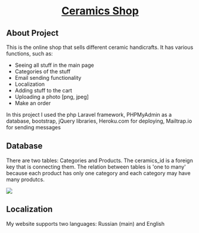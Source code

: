 <h1 align="center"><a href="https://ceramicspro.herokuapp.com/" target="_blank">Ceramics Shop</a></h1>

## About Project

This is the online shop that sells different ceramic handicrafts. It has various functions, such as:

- Seeing all stuff in the main page
- Categories of the stuff
- Email sending functionality
- Localization
- Adding stuff to the cart
- Uploading a photo [png, jpeg]
- Make an order

In this project I used the php Laravel framework, PHPMyAdmin as a database, bootstrap, jQuery libraries, Heroku.com for deploying, Mailtrap.io for sending messages

## Database

There are two tables: Categories and Products. The ceramics_id is a foreign key that is connecting them. The relation between tables is 'one to many' because each product has only one category and each category may have many produtcs.

<img src="C:\Users\шк\Pictures\Screenshots\db.png">

## Localization

My website supports two languages: Russian (main) and English
